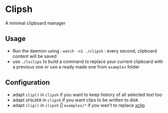 # Clipsh

A minimal clipboard manager

## Usage

- Run the daemon using : `watch -n1 ./clipsh` : every second,
  clipboard content will be saved
- use `./lsclips` to build a command to replace your
  current clipboard with a previous one or
  use a ready made one from `examples` folder

## Configuration

- adapt `clip()` in `clipsh` if you want to keep history of all selected text too
- adapt `$FOLDER` in `clipsh` if you want clips to be written to disk
- adapt `clip()` in `clipsh` || `examples/*` if you wan't to replace [xclip](https://github.com/astrand/xclip)

